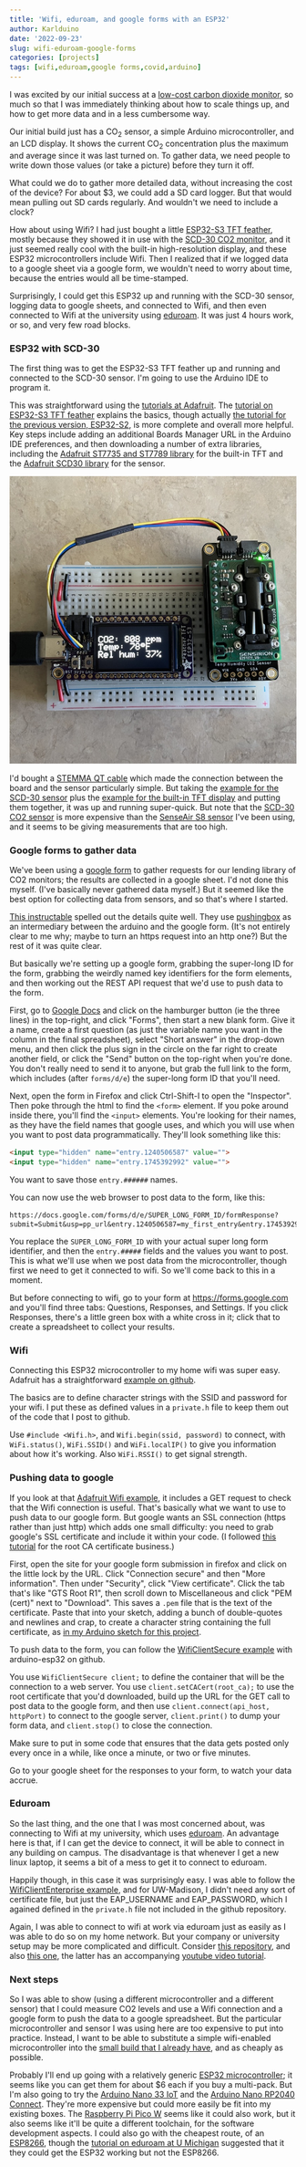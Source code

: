 ```yaml
---
title: 'Wifi, eduroam, and google forms with an ESP32'
author: Karlduino
date: '2022-09-23'
slug: wifi-eduroam-google-forms
categories: [projects]
tags: [wifi,eduroam,google forms,covid,arduino]
---
```


I was excited by our initial success at a [low-cost carbon dioxide
monitor](https://karlduino.org/2022/09/22/co2-monitors/), so much so
that I was immediately thinking about how to scale things up, and how
to get more data and in a less cumbersome way.

Our initial build just has a CO<sub>2</sub> sensor, a simple Arduino
microcontroller, and an LCD display. It shows the current
CO<sub>2</sub> concentration plus the maximum and average since it was
last turned on. To gather data, we need people to write down those
values (or take a picture) before they turn it off.

What could we do to gather more detailed data, without increasing the
cost of the device? For about $3, we could add a SD card logger. But
that would mean pulling out SD cards regularly. And wouldn't we need
to include a clock?

How about using Wifi? I had just bought a little [ESP32-S3 TFT
feather](https://www.adafruit.com/product/5483), mostly because they
showed it in use with the [SCD-30 CO2
monitor](https://www.adafruit.com/product/4867), and it just seemed
really cool with the built-in high-resolution display, and these ESP32
microcontrollers include Wifi. Then I realized that if we logged data
to a google sheet via a google form, we wouldn't need to worry about
time, because the entries would all be time-stamped.

Surprisingly, I could get this ESP32 up and running with the SCD-30
sensor, logging data to google sheets, and connected to Wifi, and then
even connected to Wifi at the university using
[eduroam](https://eduroam.org). It was just 4 hours work, or so, and
very few road blocks.

### ESP32 with SCD-30

The first thing was to get the ESP32-S3 TFT feather up and running and
connected to the SCD-30 sensor. I'm going to use the Arduino IDE to
program it.

This was straightforward using the [tutorials at
Adafruit](https://learn.adafruit.com). The [tutorial on ESP32-S3
TFT feather](https://learn.adafruit.com/adafruit-esp32-s3-tft-feather)
explains the basics, though actually
[the tutorial for the previous version,
ESP32-S2](https://learn.adafruit.com/adafruit-esp32-s3-tft-feather/using-with-arduino-ide),
is more complete and overall more helpful. Key steps include adding
an additional Boards Manager URL in the Arduino IDE preferences, and
then downloading a number of extra libraries,
including the
[Adafruit ST7735 and ST7789
library](https://www.arduino.cc/reference/en/libraries/adafruit-st7735-and-st7789-library/)
for the built-in TFT and the
[Adafruit SCD30
library](https://www.arduino.cc/reference/en/libraries/adafruit-scd30/)
for the sensor.

![ESP32-S3 TFT connected to SCD-30 sensor, sitting on a breadboard but not soldered](/images/adafruit_esp32-s3_tft.jpg)

I'd bought a [STEMMA QT cable](https://www.adafruit.com/product/4210)
which made the connection between the board and the sensor
particularly simple. But taking the [example for the SCD-30 sensor](https://github.com/adafruit/Adafruit_SCD30/blob/master/examples/oled_co2_monitor/oled_co2_monitor.ino)
plus the [example for the built-in TFT display](https://github.com/adafruit/Adafruit-ST7735-Library/blob/master/examples/graphicstest_feather_esp32s2_tft/graphicstest_feather_esp32s2_tft.ino) and putting them
together, it was up and running super-quick. But note that the [SCD-30
CO2 sensor](https://www.adafruit.com/product/4867) is more expensive
than the [SenseAir S8
sensor](https://senseair.com/products/size-counts/s8-lp/) I've been
using, and it seems to be giving measurements that are too high.

### Google forms to gather data

We've been using a [google
form](https://docs.google.com/forms/d/e/1FAIpQLSdxHELs5_nhfD2l0LLOn0AP_aOi-45dspcFVoiOKbdar_uYsw/viewform)
to gather requests for our lending library of CO2 monitors; the
results are collected in a google sheet. I'd not done this myself.
(I've basically never gathered data myself.) But it seemed like the
best option for collecting data from sensors, and so that's where I
started.

[This
instructable](https://www.instructables.com/Post-to-Google-Docs-with-Arduino/)
spelled out the details quite well. They use
[pushingbox](https://www.pushingbox.com/) as an intermediary between
the arduino and the google form. (It's not entirely clear to me why;
maybe to turn an https request into an http one?) But the rest of it
was quite clear.

But basically we're setting up a google form, grabbing the super-long
ID for the form, grabbing the weirdly named key identifiers for the
form elements, and then working out the REST API request that we'd use
to push data to the form.

First, go to [Google Docs](https://docs.google.com) and click on the
hamburger button (ie the three lines) in the top-right, and click
"Forms", then start a new blank form. Give it a name, create a first
question (as just the variable name you want in the column in the
final spreadsheet), select "Short answer" in the drop-down menu, and
then click the plus sign in the circle on the far right to create
another field, or click the "Send" button on the top-right when you're
done. You don't really need to send it to anyone, but grab the full
link to the form, which includes (after `forms/d/e`) the super-long
form ID that you'll need.

Next, open the form in Firefox and click Ctrl-Shift-I to open the
"Inspector". Then poke through the html to find the `<form>` element.
If you poke around inside there, you'll find the `<input>` elements.
You're looking for their names, as they have the field names that
google uses, and which you will use when you want to post data
programmatically. They'll look something like this:

```html
<input type="hidden" name="entry.1240506587" value="">
<input type="hidden" name="entry.1745392992" value="">
```

You want to save those `entry.######` names.

You can now use the web browser to post data to the form, like this:

```
https://docs.google.com/forms/d/e/SUPER_LONG_FORM_ID/formResponse?submit=Submit&usp=pp_url&entry.1240506587=my_first_entry&entry.1745392992=my_second_entry
```

You replace the `SUPER_LONG_FORM_ID` with your actual super long form
identifier, and then the `entry.#####` fields and the values you want
to post. This is what we'll use when we post data from the
microcontroller, though first we need to get it connected to wifi. So
we'll come back to this in a moment.

But before connecting to wifi, go to your form at
<https://forms.google.com> and you'll find three tabs: Questions,
Responses, and Settings. If you click Responses, there's a little
green box with a white cross in it; click that to create a
spreadsheet to collect your results.


### Wifi

Connecting this ESP32 microcontroller to my home wifi was super easy.
Adafruit has a straightforward [example on
github](https://github.com/adafruit/Adafruit_Learning_System_Guides/blob/main/ESP32_S2_WiFi_Tests/WiFiWebClient/WiFiWebClient.ino).

The basics are to define character strings with the SSID and password
for your wifi. I put these as defined values in a `private.h` file to
keep them out of the code that I post to github.

Use `#include <Wifi.h>`, and `Wifi.begin(ssid, password)` to connect,
with `WiFi.status()`, `WiFi.SSID()` and `WiFi.localIP()` to give you
information about how it's working. Also `WiFi.RSSI()` to get signal
strength.



### Pushing data to google

If you look at that [Adafruit Wifi
example](https://github.com/adafruit/Adafruit_Learning_System_Guides/blob/main/ESP32_S2_WiFi_Tests/WiFiWebClient/WiFiWebClient.ino),
it includes a GET request to check that the Wifi connection is useful.
That's basically what we want to use to push data to our google form.
But google wants an SSL connection (https rather than just http) which
adds one small difficulty: you need to grab google's
SSL certificate and include it within your code. (I followed [this
tutorial](https://techtutorialsx.com/2017/11/18/esp32-arduino-https-get-request/)
for the root CA certificate business.)

First, open the site for your google form submission in firefox and
click on the little lock by the URL. Click "Connection secure" and
then "More information". Then under "Security", click "View
certificate". Click the tab that's like "GTS Root R1", then scroll
down to Miscellaneous and click "PEM (cert)" next to "Download". This
saves a `.pem` file that is the text of the certificate. Paste that
into your sketch, adding a bunch of double-quotes and newlines and
crap, to create a character string containing the full certificate, as
[in my Arduino sketch for this
project](https://github.com/karlduino/co2_tft/blob/main/co2_tft.ino#L12-L34).

To push data to the form, you can follow the [WifiClientSecure
example](https://github.com/espressif/arduino-esp32/tree/master/libraries/WiFiClientSecure/examples/WiFiClientSecure)
with arduino-esp32 on github.

You use `WifiClientSecure client;` to define the container that will
be the connection to a web server. You use
`client.setCACert(root_ca);` to use the root certificate that you'd
downloaded, build up the URL for the GET call to post data to the
google form, and then use `client.connect(api_host, httpPort)` to
connect to the google server, `client.print()` to dump your form data,
and `client.stop()` to close the connection.

Make sure to put in some code that ensures that the data gets posted
only every once in a while, like once a minute, or two or five
minutes.

Go to your google sheet for the responses to your form, to watch your
data accrue.


### Eduroam

So the last thing, and the one that I was most concerned about, was
connecting to Wifi at my university, which uses
[eduroam](https://eduroam.org). An advantage here is that, if I can
get the device to connect, it will be able to connect in any building
on campus. The disadvantage is that whenever I get a new linux laptop,
it seems a bit of a mess to get it to connect to eduroam.

Happily though, in this case it was surprisingly easy. I was able to
follow the [WifiClientEnterprise
example](https://github.com/espressif/arduino-esp32/blob/master/libraries/WiFi/examples/WiFiClientEnterprise/WiFiClientEnterprise.ino),
and for UW-Madison, I didn't need any sort of certificate file, but
just the EAP_USERNAME and EAP_PASSWORD, which I agained defined in the
`private.h` file not included in the github repository.

Again, I was able to connect to wifi at work via eduroam just as
easily as I was able to do so on my home network.
But your company or university setup may be more complicated and
difficult. Consider [this
repository](https://github.com/martinius96/ESP32-eduroam), and also
[this one](https://github.com/debsahu/Esp32_EduWiFi), the latter has
an accompanying [youtube video
tutorial](https://www.youtube.com/watch?v=bABHeMea-P0).

### Next steps

So I was able to show (using a different microcontroller and a
different sensor) that I could measure CO2 levels and use a Wifi
connection and a google form to push the data to a google spreadsheet.
But the particular microcontroller and sensor I was using here are too
expensive to put into practice. Instead, I want to be able to
substitute a simple wifi-enabled microcontroller into the [small build
that I already have](https://karlduino.org/CO2monitor), and as cheaply
as possible.

Probably I'll end up going with a relatively generic [ESP32
microcontroller](https://en.wikipedia.org/wiki/ESP32); it seems like
you can get them for about $6 each if you buy a multi-pack. But I'm
also going to try the [Arduino Nano 33
IoT](https://store.arduino.cc/products/arduino-nano-33-iot) and the
[Arduino Nano RP2040
Connect](https://store.arduino.cc/products/arduino-nano-rp2040-connect).
They're more expensive but could more easily be fit into my existing
boxes. The [Raspberry Pi Pico
W](https://www.raspberrypi.com/news/raspberry-pi-pico-w-your-6-iot-platform/)
seems like it could also work, but it also seems like it'll be quite a
different toolchain, for the software development aspects. I could
also go with the cheapest route, of an
[ESP8266](https://en.wikipedia.org/wiki/ESP8266), though the [tutorial
on eduroam at U Michigan](https://github.com/debsahu/Esp32_EduWiFi)
suggested that it they could get the ESP32 working but not the
ESP8266.

